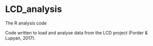 # LCD_analysis
The R analysis code

Code written to load and analyse data from the LCD project (Forder & Lupyan, 2017). 

